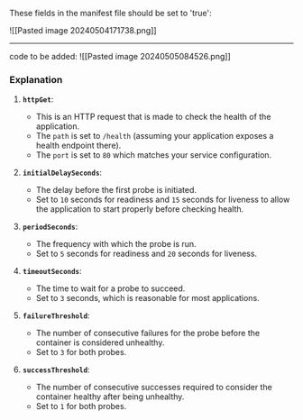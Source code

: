 These fields in the manifest file should be set to 'true':

![[Pasted image 20240504171738.png]]

---------------
code to be added:
![[Pasted image 20240505084526.png]]
### Explanation

1. **`httpGet`**:
    
    - This is an HTTP request that is made to check the health of the application.
    - The `path` is set to `/health` (assuming your application exposes a health endpoint there).
    - The `port` is set to `80` which matches your service configuration.
2. **`initialDelaySeconds`**:
    
    - The delay before the first probe is initiated.
    - Set to `10` seconds for readiness and `15` seconds for liveness to allow the application to start properly before checking health.
3. **`periodSeconds`**:
    
    - The frequency with which the probe is run.
    - Set to `5` seconds for readiness and `20` seconds for liveness.
4. **`timeoutSeconds`**:
    
    - The time to wait for a probe to succeed.
    - Set to `3` seconds, which is reasonable for most applications.
5. **`failureThreshold`**:
    
    - The number of consecutive failures for the probe before the container is considered unhealthy.
    - Set to `3` for both probes.
6. **`successThreshold`**:
    
    - The number of consecutive successes required to consider the container healthy after being unhealthy.
    - Set to `1` for both probes.